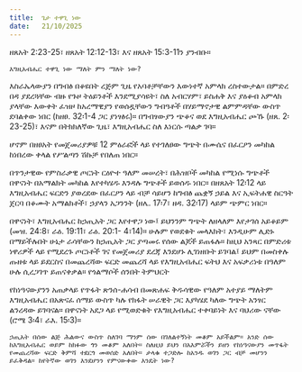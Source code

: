 ```yaml
---
title:  ጌታ ተዋጊ ነው
date:   21/10/2025
---
```


ዘጸአት 2:23-25፣ ዘጸአት 12:12-13፣ እና ዘጸአት 15:3-11ን ያንብቡ።

`እግዚአብሔር ተዋጊ ነው ማለት ምን ማለት ነው?`

እስራኤላውያን በግብፅ በቆዩበት ረጅም ጊዜ የአባቶቻቸውን እውነተኛ አምላክ ረስተውታል። በምድረ በዳ ያደረጓቸው ብዙ የጉዞ ትዕይንቶች እንደሚያሳዩት፣ ስለ አብርሃም፣ ይስሐቅ እና ያዕቆብ አምላክ ያላቸው እውቀት ፈዝዞ ከአረማዊያን የወሰዷቸውን ግብዓቶች በሃይማኖታዊ ልምምዳቸው ውስጥ ደባልቀው ነበር (ከዘፀ. 32፡1-4 ጋር ያነፃፅሩ)። በግብፃውያን ጭቆና ወደ እግዚአብሔር ጮኹ (ዘጸ. 2፡23-25)፣ እናም በትክክለኛው ጊዜ፣ እግዚአብሔር ስለ እነርሱ ጣልቃ ገባ።

ሆኖም በዘፀአት የመጀመሪያዎቹ 12 ምዕራፎች ላይ የተገለፀው ግጭት በሙሴና በፈርዖን መካከል ከነበረው ቀላል የሥልጣን ሽኩቻ የበለጠ ነበር።

በጥንታዊው የምስራቃዊ ጦርነት ርዕዮተ ዓለም መሠረት፣ በሕዝቦች መካከል የሚነሱ ግጭቶች በዋናነት በአማልክት መካከል እየተካሄዱ እንዳሉ ግጭቶች ይወሰዱ ነበር። በዘጸአት 12፡12 ላይ እግዚአብሔር ፍርድን ያወረደው በፈርዖን ላይ ብቻ ሳይሆን ከግብፅ ጨቋኝ ኃይል እና ኢፍትሐዊ ስርዓት ጀርባ በቆሙት አማልክቶች፣ ኃያላን አጋንንት (ዘሌ. 17፡7፣ ዘዳ. 32፡17) ላይም ጭምር ነበር።

በዋናነት፣ እግዚአብሔር ከኃጢአት ጋር እየተዋጋ ነው፤ ይህንንም ግጭት ለዘላለም እየታገሰ አይቆይም (መዝ. 24:8፣ ራዕ. 19:11፣ ራዕ. 20:1- 4፣14)። ሁሉም የወደቁት መላእክት፣ እንዲሁም ሊድኑ በማይችሉበት ሁኔታ ራሳቸውን ከኃጢአት ጋር ያጣመሩ የሰው ልጆች ይጠፋሉ። ከዚህ አንጻር በምድሪቱ ነዋሪዎች ላይ የሚደረጉ ጦርነቶች ገና የመጀመሪያ ደረጃ እንደሆኑ ሊገነዘቡት ይገባል፤ ይህም በመስቀሉ ጡዘቱ ላይ ይደርስና በመጨረሻው ፍርድ መጨረሻ ላይ የእግዚአብሔር ፍትህ እና አፍቃሪነቱ በዓለም ሁሉ ሲረጋገጥ ይጠናቀቃል። የጎልማሶች ሰንበት ትምህርት

የከነዓናውያንን አጠቃላይ የጥፋት ጽንሰ-ሐሳብ በመጽሐፍ ቅዱሳዊው የዓለም አተያይ ማለትም እግዚአብሔር በአጽናፈ ሰማይ ውስጥ ካሉ የክፋት ሠራዊት ጋር እያካሄደ ካለው ግጭት አንፃር ልንረዳው ይገባናል። በዋናነት አደጋ ላይ የሚወድቁት የእግዚአብሔር ተቀባይነት እና ባህሪው ናቸው (ሮሜ 3፡4፣ ራእ. 15፡3)።

`ኃጢአት በሰው ልጅ ሕልውና ውስጥ ስለገባ ማንም ሰው በገለልተኝነት መቆም አይችልም። አንድ ሰው ከእግዚአብሔር ወይም ከክፉው ጎን መቆም አለበት። ስለዚህ ይህን በአእምሯችን ይዘን የከነዓናውያን መጥፋት የመጨረሻው ፍርድ ቅምሻ ተደርጎ መወሰድ አለበት። ታላቁ ተጋድሎ ከአንዱ ወገን ጋር ብቻ መሆንን ይፈቅዳል። ከየትኛው ወገን እንደሆንን የምናውቀው እንዴት ነው?`